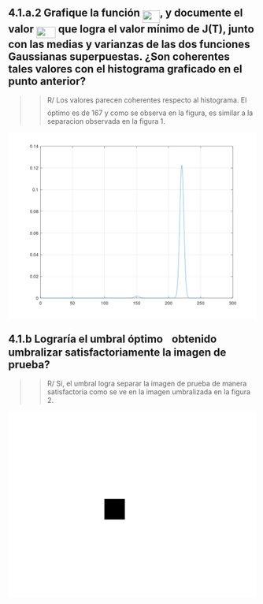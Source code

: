 ## 4.1.a.2 Grafique la función <img src="/tex/a4be01c14e3f3fba9dc8087f209a5ec5.svg?invert_in_darkmode&sanitize=true" align=middle width=35.37109454999999pt height=24.65753399999998pt/>, y documente el valor <img src="/tex/94701c49ad2e0dce232893c9d5165738.svg?invert_in_darkmode&sanitize=true" align=middle width=39.74303849999999pt height=22.465723500000017pt/> que logra el valor mínimo de J(T), junto con las medias y varianzas de las dos funciones Gaussianas superpuestas. **¿Son coherentes tales valores con el histograma graficado en el punto anterior?**
>> R/ Los valores parecen coherentes respecto al histograma. El <img src="/tex/2f118ee06d05f3c2d98361d9c30e38ce.svg?invert_in_darkmode&sanitize=true" align=middle width=11.889314249999991pt height=22.465723500000017pt/> óptimo es de 167 y como se observa en la figura, es similar a la separacion observada en la figura 1. 
<p align="center"><img src="/tex/figure1.png" align=middle /></p>

## 4.1.b Lograría el umbral óptimo <img src="/tex/58b729883b461c412ad57eb86517a818.svg?invert_in_darkmode&sanitize=true" align=middle width=8.21920935pt height=14.15524440000002pt/> obtenido umbralizar satisfactoriamente la imagen de prueba? 
>> R/ Si, el umbral logra separar la imagen de prueba de manera satisfactoria como se ve en la imagen umbralizada en la figura 2. 
<p align="center"><img src="/tex/figure2.png" align=middle /></p>